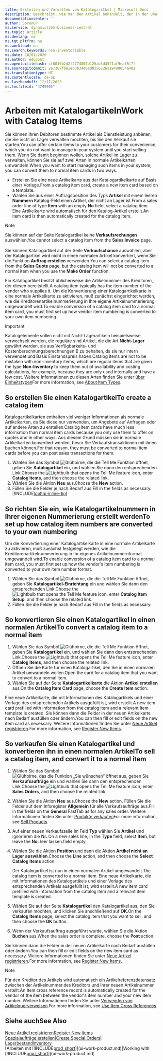 ```yaml
---
title: Erstellen und Verwalten von Katalogaritkel | Microsoft Docs
description: Beschreibt, wie man den Artikel behandelt, der in der Übersicht der Artikel aber nicht in Ihrer persönlichen Artikelliste ist.
documentationcenter: ''
author: SorenGP
ms.service: dynamics365-business-central
ms.topic: article
ms.devlang: na
ms.tgt_pltfrm: na
ms.workload: na
ms.search.keywords: non-inventoriable
ms.date: 10/01/2020
ms.author: edupont
ms.openlocfilehash: cf6016b2d2f2774807b120ab3d3521af9eaf5f7f
ms.sourcegitcommit: 2e7307fbe1eb3b34d0ad9356226a19409054a402
ms.translationtype: HT
ms.contentlocale: de-DE
ms.lasthandoff: 12/17/2020
ms.locfileid: "4749905"
---
```

# <a name="work-with-catalog-items"></a><span data-ttu-id="4c2ef-103">Arbeiten mit Katalogartikeln</span><span class="sxs-lookup"><span data-stu-id="4c2ef-103">Work with Catalog Items</span></span>
<span data-ttu-id="4c2ef-104">Sie können Ihren Debitoren bestimmte Artikel als Dienstleistung anbieten, die Sie nicht im Lager verwalten möchten, bis Sie den Verkauf sie starten.</span><span class="sxs-lookup"><span data-stu-id="4c2ef-104">You can offer certain items to your customers for their convenience, which you do not want to manage in your system until you start selling them.</span></span> <span data-ttu-id="4c2ef-105">Wenn Sie damit beginnen wollen, solche Artikel im Lager zu verwalten, können Sie sie auf zwei Arten in normale Artikelkarten umwandeln.</span><span class="sxs-lookup"><span data-stu-id="4c2ef-105">When you want to start managing such items in your system, you can convert them to normal item cards in two ways.</span></span>

* <span data-ttu-id="4c2ef-106">Erstellen Sie eine neue Artikelkarte aus der Katalogartikelkarte auf Basis einer Vorlage.</span><span class="sxs-lookup"><span data-stu-id="4c2ef-106">From a catalog item card, create a new item card based on a template.</span></span>
* <span data-ttu-id="4c2ef-107">Wählen Sie aus einer Auftragsposition des Typs **Artikel** mit einem leeren **Nummern** Katalog-Feld einen Artikel, der nicht an Lager ist.</span><span class="sxs-lookup"><span data-stu-id="4c2ef-107">From a sales order line of type **Item** with an empty **No** field, select a catalog item.</span></span> <span data-ttu-id="4c2ef-108">Eine Artikelkarte wird automatisch für den Katalog-Artikel erstellt.</span><span class="sxs-lookup"><span data-stu-id="4c2ef-108">An item card is then automatically created for the catalog item.</span></span>

> [!NOTE]  
> <span data-ttu-id="4c2ef-109">Sie können auf der Seite Katalogartikel keine **Verkaufsrechungen** auswählen.</span><span class="sxs-lookup"><span data-stu-id="4c2ef-109">You cannot select a catalog item from the **Sales Invoice** page.</span></span><br /><br />
> <span data-ttu-id="4c2ef-110">Sie können Katalogartikel auf der Seite **Verkaufschance** auswählen, aber der Katalogartikel wird nicht in einen normalen Artikel konvertiert, wenn Sie die Funktion **Auftrag erstellen** verwenden.</span><span class="sxs-lookup"><span data-stu-id="4c2ef-110">You can select a catalog item from the **Sales Quote** page, but the catalog item will not be converted to a normal item when you use the **Make Order** function.</span></span>

<span data-ttu-id="4c2ef-111">Ein Katalogartikel besitzt üblicherweise die Artikelnummer des Kreditoren, der diesen bereitstellt.</span><span class="sxs-lookup"><span data-stu-id="4c2ef-111">A catalog item typically has the item number of the vendor who supplies it.</span></span> <span data-ttu-id="4c2ef-112">Um die Konvertierung einer Katalogartikelkarte in eine normale Artikelkarte zu aktivieren, muß zunächst eingerichtet werden, wie die Kreditorenartikelnummerierung in Ihre eigene Artikelnummerierung umgewandelt wird.</span><span class="sxs-lookup"><span data-stu-id="4c2ef-112">To enable conversion of a catalog item card to a normal item card, you must first set up how vendor item numbering is converted to your own item numbering.</span></span>   

> [!Important]
> <span data-ttu-id="4c2ef-113">Katalogelemente sollen nicht mit Nicht-Lagerartikeln beispielsweise verwechselt werden, die reguläre sind Artikel, die die Art **Nicht-Lager** gewährt werden, sie aus Verfügbarkeits- und Kostenberechnungsberechnungen B zu behalten, da sie nur intern verwendet und Basis Einstandspreis haben.</span><span class="sxs-lookup"><span data-stu-id="4c2ef-113">Catalog items are not to be mistaken with non-inventory items, which are regular items that are given the type **Non-Inventory** to keep them out of availability and costing calculations, for example, because they are only used internally and have a low cost.</span></span> <span data-ttu-id="4c2ef-114">Weitere Informationen zu diesen Arten finden Sie unter [über Einheitstypen](inventory-about-item-types.md)</span><span class="sxs-lookup"><span data-stu-id="4c2ef-114">For more information, see [About Item Types](inventory-about-item-types.md).</span></span>

## <a name="to-create-a-catalog-item"></a><span data-ttu-id="4c2ef-115">So erstellen Sie einen Katalogartikel</span><span class="sxs-lookup"><span data-stu-id="4c2ef-115">To create a catalog item</span></span>
<span data-ttu-id="4c2ef-116">Katalogartikelkarten enthalten viel weniger Informationen als normale Artikelkarten, da Sie diese nur verwenden, um Angebote auf Anfragen oder auf andere Arten zu erstellen.</span><span class="sxs-lookup"><span data-stu-id="4c2ef-116">Catalog item cards have much less information than normal item cards because you only use them to offer on quotes and in other ways.</span></span> <span data-ttu-id="4c2ef-117">Aus diesem Grund müssen sie in normale Artikelkarten konvertiert werden, bevor Sie Verkaufstransaktionen mit ihnen buchen können.</span><span class="sxs-lookup"><span data-stu-id="4c2ef-117">For that reason, they must be converted to normal item cards before you can post sales transactions for them.</span></span>

1. <span data-ttu-id="4c2ef-118">Wählen Sie das Symbol ![Glühbirne, die die Tell Me Funktion öffnet](media/ui-search/search_small.png "Was möchten Sie tun?"), geben Sie **Katalogartikel** ein, und wählen Sie dann den entsprechenden Link.</span><span class="sxs-lookup"><span data-stu-id="4c2ef-118">Choose the ![Lightbulb that opens the Tell Me feature](media/ui-search/search_small.png "Tell me what you want to do") icon, enter **Catalog Items**, and then choose the related link.</span></span>
2. <span data-ttu-id="4c2ef-119">Wählen Sie die Aktion **Neu** aus.</span><span class="sxs-lookup"><span data-stu-id="4c2ef-119">Choose the **New** action.</span></span>
3. <span data-ttu-id="4c2ef-120">Füllen Sie die Felder je nach Bedarf aus.</span><span class="sxs-lookup"><span data-stu-id="4c2ef-120">Fill in the fields as necessary.</span></span> [!INCLUDE[tooltip-inline-tip](includes/tooltip-inline-tip_md.md)]

## <a name="to-set-up-how-catalog-item-numbers-are-converted-to-your-own-numbering"></a><span data-ttu-id="4c2ef-121">So richten Sie ein, wie Katalogartikelnummern in Ihrer eigenen Nummerierung erstellt werden</span><span class="sxs-lookup"><span data-stu-id="4c2ef-121">To set up how catalog item numbers are converted to your own numbering</span></span>
<span data-ttu-id="4c2ef-122">Um die Konvertierung einer Katalogartikelkarte in eine normale Artikelkarte zu aktivieren, muß zunächst festgelegt werden, wie die Kreditorenartikelnummerierung in Ihr eigenes Artikelnummernformat umgewandelt wird.</span><span class="sxs-lookup"><span data-stu-id="4c2ef-122">To enable conversion of a catalog item card to a normal item card, you must first set up how the vendor's item numbering is converted to your own item number format.</span></span>

1. <span data-ttu-id="4c2ef-123">Wählen Sie das Symbol ![Glühbirne, die die Tell Me Funktion öffnet](media/ui-search/search_small.png "Was möchten Sie tun?"), geben Sie **Katalogartikel-Einrichtung** ein und wählen Sie dann den entsprechenden Link.</span><span class="sxs-lookup"><span data-stu-id="4c2ef-123">Choose the ![Lightbulb that opens the Tell Me feature](media/ui-search/search_small.png "Tell me what you want to do") icon, enter **Catalog Item Setup**, and then choose the related link.</span></span>
2. <span data-ttu-id="4c2ef-124">Füllen Sie die Felder je nach Bedarf aus.</span><span class="sxs-lookup"><span data-stu-id="4c2ef-124">Fill in the fields as necessary.</span></span>

## <a name="to-convert-a-catalog-item-to-a-normal-item"></a><span data-ttu-id="4c2ef-125">So konvertieren Sie einen Katalogartikel in einen normalen Artikel</span><span class="sxs-lookup"><span data-stu-id="4c2ef-125">To convert a catalog item to a normal item</span></span>
1. <span data-ttu-id="4c2ef-126">Wählen Sie das Symbol ![Glühbirne, die die Tell Me Funktion öffnet](media/ui-search/search_small.png "Was möchten Sie tun?"), geben Sie **Katalogartikel** ein, und wählen Sie dann den entsprechenden Link.</span><span class="sxs-lookup"><span data-stu-id="4c2ef-126">Choose the ![Lightbulb that opens the Tell Me feature](media/ui-search/search_small.png "Tell me what you want to do") icon, enter **Catalog Items**, and then choose the related link.</span></span>
2. <span data-ttu-id="4c2ef-127">Öffnen Sie die Karte für einen Katalogartikel, den Sie in einen normalen Artikel umwandeln wollen.</span><span class="sxs-lookup"><span data-stu-id="4c2ef-127">Open the card for a catalog item that you want to convert to a normal item.</span></span>
3. <span data-ttu-id="4c2ef-128">Wählen Sie auf der Seite **Katalogartikelkarte** die Aktion **Artikel erstellen** aus.</span><span class="sxs-lookup"><span data-stu-id="4c2ef-128">On the **Catalog Item Card** page, choose the **Create Item** action.</span></span>

<span data-ttu-id="4c2ef-129">Eine neue Artikelkarte, die mit Informationen des Katalogartikels und einer Vorlage des entsprechenden Artikels ausgefüllt ist, wird erstellt.</span><span class="sxs-lookup"><span data-stu-id="4c2ef-129">A new item card prefilled with information from the catalog item and a relevant item template is created.</span></span> <span data-ttu-id="4c2ef-130">Sie können dann die Felder in der neuen Artikelkarte nach Bedarf ausfüllen oder ändern.</span><span class="sxs-lookup"><span data-stu-id="4c2ef-130">You can then fill or edit fields on the new item card as necessary.</span></span> <span data-ttu-id="4c2ef-131">Weitere Informationen finden Sie unter [Neue Artikel registrieren](inventory-how-register-new-items.md).</span><span class="sxs-lookup"><span data-stu-id="4c2ef-131">For more information, see [Register New Items](inventory-how-register-new-items.md).</span></span>

## <a name="to-sell-a-catalog-item-and-convert-it-to-a-normal-item"></a><span data-ttu-id="4c2ef-132">So verkaufen Sie einen Katalogartikel und konvertieren ihn in einen normalen Artikel</span><span class="sxs-lookup"><span data-stu-id="4c2ef-132">To sell a catalog item, and convert it to a normal item</span></span>
1. <span data-ttu-id="4c2ef-133">Wählen Sie das Symbol ![Glühbirne, das die Funktion „Sie wünschen“ öffnet](media/ui-search/search_small.png "Was möchten Sie tun?") aus, geben Sie **Verkaufsaufträge** ein und wählen Sie dann den entsprechenden Link.</span><span class="sxs-lookup"><span data-stu-id="4c2ef-133">Choose the ![Lightbulb that opens the Tell Me feature](media/ui-search/search_small.png "Tell me what you want to do") icon, enter **Sales Orders**, and then choose the related link.</span></span>
2. <span data-ttu-id="4c2ef-134">Wählen Sie die Aktion **Neu** aus.</span><span class="sxs-lookup"><span data-stu-id="4c2ef-134">Choose the **New** action.</span></span> <span data-ttu-id="4c2ef-135">Füllen Sie die Felder auf dem Inforegister **Allgemein** für alle Verkaufsaufträge aus.</span><span class="sxs-lookup"><span data-stu-id="4c2ef-135">Fill in the fields on the **General** FastTab as for any sales order.</span></span> <span data-ttu-id="4c2ef-136">Weitere Informationen finden Sie unter [Produkte verkaufen](sales-how-sell-products.md)</span><span class="sxs-lookup"><span data-stu-id="4c2ef-136">For more information, see [Sell Products](sales-how-sell-products.md).</span></span>
3. <span data-ttu-id="4c2ef-137">Auf einer neuen Verkaufszeile im Feld **Typ** wählen Sie **Artikel** und ignorieren die **Nr.**.</span><span class="sxs-lookup"><span data-stu-id="4c2ef-137">On a new sales line, in the **Type** field, select **Item**, but leave the **No.**</span></span> <span data-ttu-id="4c2ef-138">leer lassen.</span><span class="sxs-lookup"><span data-stu-id="4c2ef-138">field empty.</span></span>
4. <span data-ttu-id="4c2ef-139">Wählen Sie die Aktion **Position** und dann die Aktion **Artikel nicht an Lager auswählen**.</span><span class="sxs-lookup"><span data-stu-id="4c2ef-139">Choose the **Line** action, and then choose the **Select Catalog Items** action.</span></span>

    <span data-ttu-id="4c2ef-140">Der Katalogartikel ist nun in einen normalen Artikel umgewandelt.</span><span class="sxs-lookup"><span data-stu-id="4c2ef-140">The catalog item is converted to a normal item.</span></span> <span data-ttu-id="4c2ef-141">Eine neue Artikelkarte, die mit Informationen des Katalogartikels und einer Vorlage des entsprechenden Artikels ausgefüllt ist, wird erstellt.</span><span class="sxs-lookup"><span data-stu-id="4c2ef-141">A new item card prefilled with information from the catalog item and a relevant item template is created.</span></span>
5. <span data-ttu-id="4c2ef-142">Wählen Sie auf der Seite **Katalogartikel** den Katalogartikel aus, den Sie verkaufen möchten, und klicken Sie anschließend auf **OK**.</span><span class="sxs-lookup"><span data-stu-id="4c2ef-142">On the **Catalog Items** page, select the catalog item that you want to sell, and then choose the **OK** button.</span></span>
6. <span data-ttu-id="4c2ef-143">Wenn der Verkaufsauftrag ausgeführt wurde, wählen Sie die Aktion **Buchen** aus.</span><span class="sxs-lookup"><span data-stu-id="4c2ef-143">When the sales order is complete, choose the **Post** action.</span></span>

<span data-ttu-id="4c2ef-144">Sie können dann die Felder in der neuen Artikelkarte nach Bedarf ausfüllen oder ändern.</span><span class="sxs-lookup"><span data-stu-id="4c2ef-144">You can then fill or edit fields on the new item card as necessary.</span></span> <span data-ttu-id="4c2ef-145">Weitere Informationen finden Sie unter [Neue Artikel registrieren](inventory-how-register-new-items.md).</span><span class="sxs-lookup"><span data-stu-id="4c2ef-145">For more information, see [Register New Items](inventory-how-register-new-items.md).</span></span>

> [!NOTE]  
>   <span data-ttu-id="4c2ef-146">Für den Kreditor des Artikels wird automatisch ein Artikelreferenzdatensatz zwischen der Artikelnummer des Kreditors und Ihrer neuen Artikelnummer erstellt.</span><span class="sxs-lookup"><span data-stu-id="4c2ef-146">An Item cross reference record is automatically created for the vendor of the item between the vendor's item number and your new item number.</span></span> <span data-ttu-id="4c2ef-147">Weitere Informationen finden Sie unter [Verwenden von Artikelquerverweisen](inventory-how-use-item-cross-refs.md).</span><span class="sxs-lookup"><span data-stu-id="4c2ef-147">For more information, see [Use Item Cross References](inventory-how-use-item-cross-refs.md).</span></span>

## <a name="see-also"></a><span data-ttu-id="4c2ef-148">Siehe auch</span><span class="sxs-lookup"><span data-stu-id="4c2ef-148">See Also</span></span>
[<span data-ttu-id="4c2ef-149">Neue Artikel registrieren</span><span class="sxs-lookup"><span data-stu-id="4c2ef-149">Register New Items</span></span>](inventory-how-register-new-items.md)  
<span data-ttu-id="4c2ef-150">[Spezialaufträge erstellen](sales-how-to-create-special-orders.md)|</span><span class="sxs-lookup"><span data-stu-id="4c2ef-150">[Create Special Orders](sales-how-to-create-special-orders.md)|</span></span>  
[<span data-ttu-id="4c2ef-151">Lagerbestand</span><span class="sxs-lookup"><span data-stu-id="4c2ef-151">Inventory</span></span>](inventory-manage-inventory.md)  
<span data-ttu-id="4c2ef-152">[Arbeiten mit [!INCLUDE[prod_short](includes/prod_short.md)]](ui-work-product.md)</span><span class="sxs-lookup"><span data-stu-id="4c2ef-152">[Working with [!INCLUDE[prod_short](includes/prod_short.md)]](ui-work-product.md)</span></span>
